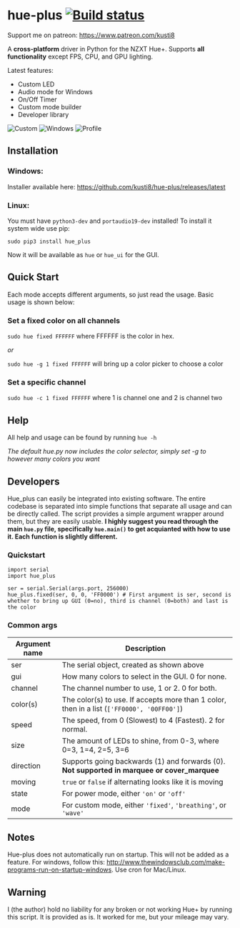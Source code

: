 # hue-plus [![Build status](https://ci.appveyor.com/api/projects/status/5u1902hw1hqtlldb?svg=true)](https://ci.appveyor.com/project/kusti8/hue-plus)


Support me on patreon: https://www.patreon.com/kusti8

A **cross-platform** driver in Python for the NZXT Hue+. Supports **all functionality** except FPS, CPU, and GPU lighting.

Latest features:
* Custom LED
* Audio mode for Windows
* On/Off Timer
* Custom mode builder
* Developer library

![Custom](https://github.com/kusti8/hue-plus/raw/master/custom.png)
![Windows](https://github.com/kusti8/hue-plus/raw/master/windows.png)
![Profile](https://github.com/kusti8/hue-plus/raw/master/profile.png)
## Installation
### Windows:
Installer available here:
https://github.com/kusti8/hue-plus/releases/latest
### Linux:
You must have `python3-dev` and `portaudio19-dev` installed!
To install it system wide use pip:
```
sudo pip3 install hue_plus
```
Now it will be available as `hue` or `hue_ui` for the GUI.

## Quick Start
Each mode accepts different arguments, so just read the usage.
Basic usage is shown below:
### Set a fixed color on all channels
`sudo hue fixed FFFFFF` where FFFFFF is the color in hex.

*or*

`sudo hue -g 1 fixed FFFFFF` will bring up a color picker to choose a color
### Set a specific channel
`sudo hue -c 1 fixed FFFFFF` where 1 is channel one and 2 is channel two
## Help
All help and usage can be found by running ``hue -h``

*The default hue.py now includes the color selector, simply set -g to however many colors you want*

## Developers
Hue_plus can easily be integrated into existing software. The entire codebase is separated into simple functions that separate all usage and can be directly called. The script provides a simple argument wrapper around them, but they are easily usable. **I highly suggest you read through the main ``hue.py`` file, specifically ``hue.main()`` to get acquianted with how to use it. Each function is slightly different.**

### Quickstart

```
import serial
import hue_plus

ser = serial.Serial(args.port, 256000)
hue_plus.fixed(ser, 0, 0, 'FF0000') # First argument is ser, second is whether to bring up GUI (0=no), third is channel (0=both) and last is the color
```

### Common args

Argument name | Description
--- | ---
ser | The serial object, created as shown above
gui | How many colors to select in the GUI. 0 for none.
channel | The channel number to use, 1 or 2. 0 for both.
color(s) | The color(s) to use. If accepts more than 1 color, then in a list (`['FF0000', '00FF00']`)
speed | The speed, from 0 (Slowest) to 4 (Fastest). 2 for normal.
size | The amount of LEDs to shine, from 0-3, where 0=3, 1=4, 2=5, 3=6
direction | Supports going backwards (1) and forwards (0). **Not supported in marquee or cover_marquee**
moving | `true` or `false` if alternating looks like it is moving
state | For power mode, either `'on'` or `'off'`
mode | For custom mode, either `'fixed'`, `'breathing'`, or `'wave'`

## Notes

Hue-plus does not automatically run on startup. This will not be added as a feature. For windows, follow this: http://www.thewindowsclub.com/make-programs-run-on-startup-windows. Use cron for Mac/Linux.

## Warning
  I (the author) hold no liability for any broken or not working Hue+ by running this script. It is provided as is. It worked for me, but your mileage may vary.

